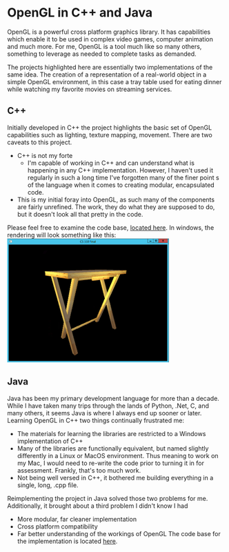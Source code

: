 # OpenGL in C++ and Java
OpenGL is a powerful cross platform graphics library. It has capabilities which enable it to be used in complex video games, computer animation and much more. For me, OpenGL is a tool much like so many others, something to leverage as needed to complete tasks as demanded.

The projects highlighted here are essentially two implementations of the same idea. The creation of a representation of a real-world object in a simple OpenGL environment, in this case a tray table used for eating dinner while watching my favorite movies on streaming services.

## C++
Initially developed in C++ the project highlights the basic set of OpenGL capabilities such as lighting, texture mapping, movement. There are two caveats to this project.
- C++ is not my forte
  - I'm capable of working in C++ and can understand what is happening in any C++ implementation. However, I haven't used it regularly in such a long time I've forgotten many of the finer point s of the language when it comes to creating modular, encapsulated code.
- This is my initial foray into OpenGL, as such many of the components are fairly unrefined. The work, they do what they are supposed to do, but it doesn't look all that pretty in the code.

Please feel free to examine the code base, [located here](https://github.com/matthew-spencer-1/openGL_CPP).
In windows, the rendering will look something like this:
<img src="/images/openGL/WindowsSS.png" width="375" height="287"/>

## Java
Java has been my primary development language for more than a decade. While I have taken many trips through the lands of Python, .Net, C, and many others, it seems Java is where I always end up sooner or later. Learning OpenGL in C++ two things continually frustrated me:
- The materials for learning the libraries are restricted to a Windows implementation of C++
 - Many of the libraries are functionally equivalent, but named slightly differently in a Linux or MacOS environment. Thus meaning to work on my Mac, I would need to re-write the code prior to turning it in for assessment. Frankly, that's too much work.
 - Not being well versed in C++, it bothered me building everything in a single, long, .cpp file.

Reimplementing the project in Java solved those two problems for me. Additionally, it brought about a third problem I didn't know I had
- More modular, far cleaner implementation
- Cross platform compatibility
- Far better understanding of the workings of OpenGL
The code base for the implementation is located [here](https://github.com/matthew-spencer-1/openGL_Java).

